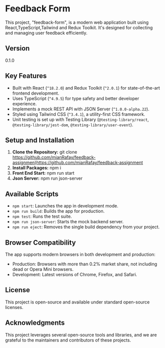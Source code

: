 # Feedback Form

This project, "feedback-form", is a modern web application built using React,TypeScript,Tailwind and Redux Toolkit. It's designed for collecting and managing user feedback efficiently.

## Version
0.1.0

## Key Features

- Built with React (`^18.2.0`) and Redux Toolkit (`^2.0.1`) for state-of-the-art frontend development.
- Uses TypeScript (`^4.9.5`) for type safety and better developer experience.
- Implements a mock REST API with JSON Server (`^1.0.0-alpha.22`).
- Styled using Tailwind CSS (`^3.4.1`), a utility-first CSS framework.
- Unit testing is set up with Testing Library (`@testing-library/react`, `@testing-library/jest-dom`, `@testing-library/user-event`).

## Setup and Installation

1. **Clone the Repository:**
   git clone https://github.com/mianRafay/feedback-assignmen)https://github.com/mianRafay/feedback-assignment
2. **Install Packages:**
   npm i
3. **Front End Start:**
   npm run start
4. **Json Server:**
   npm run json-server

Available Scripts
-----------------

-   `npm start`: Launches the app in development mode.
-   `npm run build`: Builds the app for production.
-   `npm test`: Runs the test suite.
-   `npm run json-server`: Starts the mock backend server.
-   `npm run eject`: Removes the single build dependency from your project.

Browser Compatibility
---------------------

The app supports modern browsers in both development and production:

-   Production: Browsers with more than 0.2% market share, not including dead or Opera Mini browsers.
-   Development: Latest versions of Chrome, Firefox, and Safari.

License
-------

This project is open-source and available under standard open-source licenses.

Acknowledgments
---------------

This project leverages several open-source tools and libraries, and we are grateful to the maintainers and contributors of these projects.

